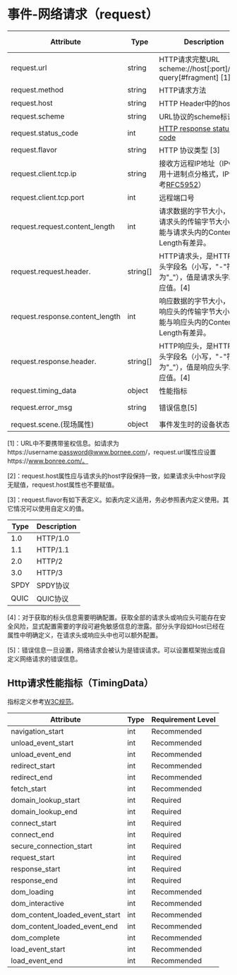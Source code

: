 
# 事件-网络请求（request）

| Attribute | Type | Description | Examples | Requirement Level |
| -- | -- | -- | -- | -- |
| request.url | string | HTTP请求完整URL<br>scheme://host[:port]/path?query[#fragment] [1] | https://www.bonree.com | Required |
| request.method | string | HTTP请求方法 | GET;POST | Required |
| request.host | string | HTTP Header中的host [2] | www.bonree.com | Recommended |
| request.scheme | string | URL协议的scheme标识 | http;https;tcp; | Recommended |
| request.status_code | int | [HTTP response status code](https://tools.ietf.org/html/rfc7231#section-6) | 200 | Conditionally Required |
| request.flavor | string | HTTP 协议类型 [3] | 1.1 | Recommended |
| request.client.tcp.ip | string | 接收方远程IP地址（IPv4使用十进制点分格式，IPv6参考[RFC5952](https://tools.ietf.org/html/rfc5952)） | 127.0.0.1 | Recommended |
| request.client.tcp.port | int | 远程端口号 | 80;8080;443 | Recommended |
| request.request.content_length | int | 请求数据的字节大小，包括请求头的传输字节大小，可能与请求头内的Content-Length有差异。 | 1024 | Recommended |
| request.request.header.<key> | string[] | HTTP请求头，<key>是HTTP请求头字段名（小写，"-"符替换为"_"），值是请求头字段对应值。[4] | http.request.header.content_type=["application/json"]; | Recommended |
| request.response.content_length | int | 响应数据的字节大小，包括响应头的传输字节大小，可能与响应头内的Content-Length有差异。 | 2048 | Recommended |
| request.response.header.<key> | string[] | HTTP响应头，<key>是HTTP响应头字段名（小写，"-"符替换为"_"），值是响应头字段对应值。[4] | http.response.header.content_type=["application/json"]; | Recommended |
| request.timing_data | object | 性能指标 | 详见[性能指标（TimingData）](#http请求性能指标timingdata)定义 | Required |
| request.error_msg | string | 错误信息[5] | The host name for a URL couldn’t be resolved. | Recommended |
| request.scene.(现场属性) | object | 事件发生时的设备状态信息 | 详见[现场属性](./event_scene.md) | Required |

[1]：URL中不要携带鉴权信息。如请求为https://username:password@www.bornee.com/，request.url属性应设置https://www.bonree.com/。

[2]：request.host属性应与请求头的host字段保持一致，如果请求头中host字段无赋值，request.host属性也不要赋值。

[3]：request.flavor有如下表定义。如表内定义适用，务必参照表内定义使用。其它情况可以使用自定义的值。

| Type | Description |
| -- | -- |
| 1.0 | HTTP/1.0 |
| 1.1 | HTTP/1.1 |
| 2.0 | HTTP/2 |
| 3.0 | HTTP/3 |
| SPDY | SPDY协议 |
| QUIC | QUIC协议 |

[4]：对于获取的标头信息需要明确配置。获取全部的请求头或响应头可能存在安全风险，显式配置需要的字段可避免敏感信息的泄露。部分头字段如Host已经在属性中明确定义，在请求头或响应头中也可以额外配置。

[5]：错误信息一旦设置，网络请求会被认为是错误请求。可以设置框架抛出或自定义网络请求的错误信息。

## Http请求性能指标（TimingData）

指标定义参考[W3C规范](https://www.w3.org/TR/navigation-timing/#performancetiming)。

| Attribute | Type | Requirement Level |
| -- | -- | -- |
| navigation_start | int | Recommended |
| unload_event_start | int | Recommended |
| unload_event_end | int | Recommended |
| redirect_start | int | Recommended |
| redirect_end | int | Recommended |
| fetch_start | int | Recommended |
| domain_lookup_start | int | Required |
| domain_lookup_end | int | Required |
| connect_start | int | Required |
| connect_end | int | Required |
| secure_connection_start | int | Required |
| request_start | int | Required |
| response_start | int | Required |
| response_end | int | Required |
| dom_loading | int | Recommended |
| dom_interactive | int | Recommended |
| dom_content_loaded_event_start | int | Recommended |
| dom_content_loaded_event_end | int | Recommended |
| dom_complete | int | Recommended |
| load_event_start | int | Recommended |
| load_event_end | int | Recommended |
